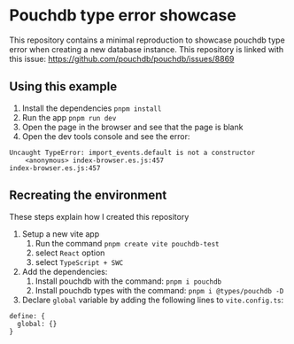 # Pouchdb type error showcase

This repository contains a minimal reproduction to showcase pouchdb type error when creating a new database instance. This repository is linked with this issue: https://github.com/pouchdb/pouchdb/issues/8869

## Using this example
1. Install the dependencies `pnpm install`
2. Run the app `pnpm run dev`
3. Open the page in the browser and see that the page is blank
4. Open the dev tools console and see the error:

```
Uncaught TypeError: import_events.default is not a constructor
    <anonymous> index-browser.es.js:457
index-browser.es.js:457
```

## Recreating the environment
These steps explain how I created this repository

1. Setup a new vite app
    1. Run the command `pnpm create vite pouchdb-test`
    2. select `React` option
    3. select `TypeScript + SWC`
2. Add the dependencies:
    1. Install pouchdb with the command: `pnpm i pouchdb`
    2. Install pouchdb types with the command: `pnpm i @types/pouchdb -D`
3. Declare `global` variable by adding the following lines to `vite.config.ts`:

```
define: {
  global: {}
}
```
